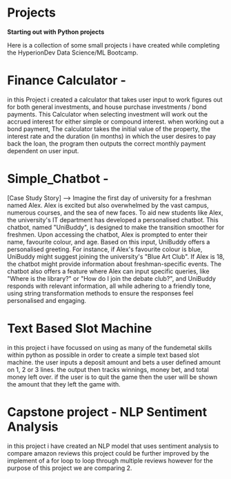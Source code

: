 # Projects
**Starting out with Python projects**

Here is a collection of some small projects i have created while completing the HyperionDev
Data Science/ML Bootcamp. 

# Finance Calculator - 
in this Project i created a calculator that takes user input to work
figures out for both general investments, and house purchase investments / bond payments.
This Calculator when selecting investment will work out the accrued interest for either simple
or compound interest. when working out a bond payment, The calculator takes the initial value of
the property, the interest rate and the duration (in months) in which the user desires to pay 
back the loan, the program then outputs the correct monthly payment dependent on user input. 

# Simple_Chatbot -
[Case Study Story] --> Imagine the first day of university for a freshman named Alex. 
Alex is excited but also overwhelmed by the vast campus, numerous courses, and the sea of new faces. 
To aid new students like Alex, the university's IT department has developed a personalised chatbot. 
This chatbot, named "UniBuddy", is designed to make the transition smoother for freshmen.
Upon accessing the chatbot, Alex is prompted to enter their name, favourite colour, and age. 
Based on this input, UniBuddy offers a personalised greeting.
For instance, if Alex's favourite colour is blue,
    UniBuddy might suggest joining the university's "Blue Art Club".
If Alex is 18, the chatbot might provide information about freshman-specific events.
The chatbot also offers a feature where Alex can input specific queries, like "Where is the library?"
    or "How do I join the debate club?", 
        and UniBuddy responds with relevant information, all while adhering to a friendly tone,
        using string transformation methods to ensure the responses feel personalised and engaging.

# Text Based Slot Machine
in this project i have focussed on using as many of the fundemetal skills within python as possible 
in order to create a simple text based slot machine. the user inputs a deposit amount and bets a user
defined amount on 1, 2 or 3 lines.
the output then tracks winnings, money bet, and total money left over. if the user is to quit the game
then the user will be shown the amount that they left the game with. 

# Capstone project - NLP Sentiment Analysis 
in this project i have created an NLP model that uses sentiment analysis to compare amazon reviews
this project could be further improved by the implement of a for loop to loop through multiple reviews
however for the purpose of this project we are comparing 2. 
